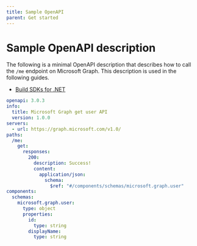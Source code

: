 ```yaml
---
title: Sample OpenAPI
parent: Get started
---
```


# Sample OpenAPI description

The following is a minimal OpenAPI description that describes how to call the `/me` endpoint on Microsoft Graph. This description is used in the following guides.

- [Build SDKs for .NET](dotnet.md)

```yaml
openapi: 3.0.3
info:
  title: Microsoft Graph get user API
  version: 1.0.0
servers:
  - url: https://graph.microsoft.com/v1.0/
paths:
  /me:
    get:
      responses:
        200:
          description: Success!
          content:
            application/json:
              schema:
                $ref: "#/components/schemas/microsoft.graph.user"
components:
  schemas:
    microsoft.graph.user:
      type: object
      properties:
        id:
          type: string
        displayName:
          type: string
```

